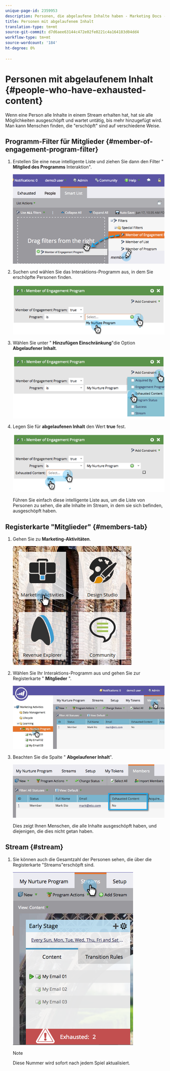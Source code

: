 ```yaml
---
unique-page-id: 2359953
description: Personen, die abgelaufene Inhalte haben - Marketing Docs - Produktdokumentation
title: Personen mit abgelaufenem Inhalt
translation-type: tm+mt
source-git-commit: d7d6aee63144c472e02fe0221c4a164183d04dd4
workflow-type: tm+mt
source-wordcount: '184'
ht-degree: 0%

---
```



# Personen mit abgelaufenem Inhalt {#people-who-have-exhausted-content}

Wenn eine Person alle Inhalte in einem Stream erhalten hat, hat sie alle Möglichkeiten ausgeschöpft und wartet untätig, bis mehr hinzugefügt wird. Man kann Menschen finden, die &quot;erschöpft&quot; sind auf verschiedene Weise.

## Programm-Filter für Mitglieder {#member-of-engagement-program-filter}

1. Erstellen Sie eine neue intelligente Liste und ziehen Sie dann den Filter &quot; **Mitglied des Programms** Interaktion&quot;.

   ![](assets/image2014-9-15-18-20-0.png)

1. Suchen und wählen Sie das Interaktions-Programm aus, in dem Sie erschöpfte Personen finden.

   ![](assets/image2014-9-15-18-3a20-3a11.png)

1. Wählen Sie unter &quot; **Hinzufügen Einschränkung**&quot;die Option **Abgelaufener Inhalt**.

   ![](assets/image2014-9-15-18-3a20-3a17.png)

1. Legen Sie für **abgelaufenen Inhalt** den Wert **true** fest.

   ![](assets/image2014-9-15-18-3a20-3a21.png)

   Führen Sie einfach diese intelligente Liste aus, um die Liste von Personen zu sehen, die alle Inhalte im Stream, in dem sie sich befinden, ausgeschöpft haben.

## Registerkarte &quot;Mitglieder&quot; {#members-tab}

1. Gehen Sie zu **Marketing-Aktivitäten**.

   ![](assets/ma.png)

1. Wählen Sie Ihr Interaktions-Programm aus und gehen Sie zur Registerkarte &quot; **Mitglieder** &quot;.

   ![](assets/memberstab.jpg)

1. Beachten Sie die Spalte &quot; **Abgelaufener Inhalt**&quot;.

   ![](assets/image2014-9-15-18-3a21-3a7.png)

   Dies zeigt Ihnen Menschen, die alle Inhalte ausgeschöpft haben, und diejenigen, die dies nicht getan haben.

## Stream {#stream}

1. Sie können auch die Gesamtzahl der Personen sehen, die über die Registerkarte &quot;Streams&quot;erschöpft sind.

   ![](assets/image2014-9-15-18-3a21-3a38.png)

   >[!NOTE]
   >
   >Diese Nummer wird sofort nach jedem Spiel aktualisiert.

